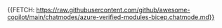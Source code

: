 {{FETCH: https://raw.githubusercontent.com/github/awesome-copilot/main/chatmodes/azure-verified-modules-bicep.chatmode.md}}
